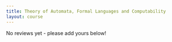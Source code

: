 ```yaml
---
title: Theory of Automata, Formal Languages and Computability 
layout: course
---
```


No reviews yet - please add yours below!


